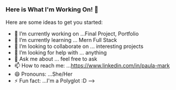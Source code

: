 ### Here is What I'm Working On! 👋



Here are some ideas to get you started:

- 🔭 I’m currently working on ...Final Project, Portfolio
- 🌱 I’m currently learning ... Mern Full Stack
- 👯 I’m looking to collaborate on ... interesting projects
- 🤔 I’m looking for help with ... anything
- 💬 Ask me about ... feel free to ask
- 📫 How to reach me: ...https://www.linkedin.com/in/paula-mark
- 😄 Pronouns: ...She/Her
- ⚡ Fun fact: ...I'm a Polyglot :D
-->
